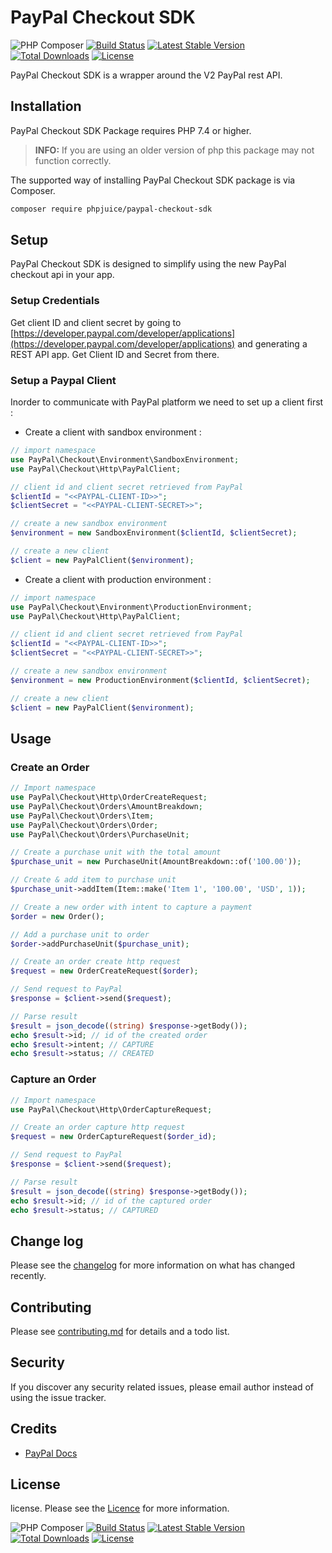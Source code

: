 # PayPal Checkout SDK

![PHP Composer](https://github.com/phpjuice/paypal-checkout-sdk/workflows/PHP%20Composer/badge.svg?branch=master)
[![Build Status](https://travis-ci.com/phpjuice/paypal-checkout-sdk.svg?branch=master)](https://travis-ci.com/phpjuice/paypal-checkout-sdk)
[![Latest Stable Version](http://poser.pugx.org/phpjuice/paypal-checkout-sdk/v)](https://packagist.org/packages/phpjuice/paypal-checkout-sdk) 
[![Total Downloads](http://poser.pugx.org/phpjuice/paypal-checkout-sdk/downloads)](https://packagist.org/packages/phpjuice/paypal-checkout-sdk)
[![License](http://poser.pugx.org/phpjuice/paypal-checkout-sdk/license)](https://packagist.org/packages/phpjuice/paypal-checkout-sdk)

PayPal Checkout SDK is a wrapper around the V2 PayPal rest API.

## Installation

PayPal Checkout SDK Package requires PHP 7.4 or higher.

> **INFO:** If you are using an older version of php this package may not function correctly.

The supported way of installing PayPal Checkout SDK package is via Composer.

```bash
composer require phpjuice/paypal-checkout-sdk
```

## Setup

PayPal Checkout SDK is designed to simplify using the new PayPal checkout api in your app.

### Setup Credentials

Get client ID and client secret by going
to [https://developer.paypal.com/developer/applications](https://developer.paypal.com/developer/applications) and
generating a REST API app. Get Client ID and Secret from there.

### Setup a Paypal Client

Inorder to communicate with PayPal platform we need to set up a client first :

- Create a client with sandbox environment :

```php
// import namespace
use PayPal\Checkout\Environment\SandboxEnvironment;
use PayPal\Checkout\Http\PayPalClient;

// client id and client secret retrieved from PayPal
$clientId = "<<PAYPAL-CLIENT-ID>>";
$clientSecret = "<<PAYPAL-CLIENT-SECRET>>";

// create a new sandbox environment
$environment = new SandboxEnvironment($clientId, $clientSecret);

// create a new client
$client = new PayPalClient($environment);
```

- Create a client with production environment :

```php
// import namespace
use PayPal\Checkout\Environment\ProductionEnvironment;
use PayPal\Checkout\Http\PayPalClient;

// client id and client secret retrieved from PayPal
$clientId = "<<PAYPAL-CLIENT-ID>>";
$clientSecret = "<<PAYPAL-CLIENT-SECRET>>";

// create a new sandbox environment
$environment = new ProductionEnvironment($clientId, $clientSecret);

// create a new client
$client = new PayPalClient($environment);
```

## Usage

### Create an Order

```php
// Import namespace
use PayPal\Checkout\Http\OrderCreateRequest;
use PayPal\Checkout\Orders\AmountBreakdown;
use PayPal\Checkout\Orders\Item;
use PayPal\Checkout\Orders\Order;
use PayPal\Checkout\Orders\PurchaseUnit;

// Create a purchase unit with the total amount
$purchase_unit = new PurchaseUnit(AmountBreakdown::of('100.00'));

// Create & add item to purchase unit
$purchase_unit->addItem(Item::make('Item 1', '100.00', 'USD', 1));

// Create a new order with intent to capture a payment
$order = new Order();

// Add a purchase unit to order
$order->addPurchaseUnit($purchase_unit);

// Create an order create http request
$request = new OrderCreateRequest($order);

// Send request to PayPal
$response = $client->send($request);

// Parse result
$result = json_decode((string) $response->getBody());
echo $result->id; // id of the created order
echo $result->intent; // CAPTURE
echo $result->status; // CREATED
```

### Capture an Order

```php
// Import namespace
use PayPal\Checkout\Http\OrderCaptureRequest;

// Create an order capture http request
$request = new OrderCaptureRequest($order_id);

// Send request to PayPal
$response = $client->send($request);

// Parse result
$result = json_decode((string) $response->getBody());
echo $result->id; // id of the captured order
echo $result->status; // CAPTURED
```

## Change log

Please see the [changelog](changelog.md) for more information on what has changed recently.

## Contributing

Please see [contributing.md](contributing.md) for details and a todo list.

## Security

If you discover any security related issues, please email author instead of using the issue tracker.

## Credits

- [PayPal Docs](https://developer.paypal.com/docs/)

## License

license. Please see the [Licence](https://github.com/phpjuice/paypal-checkout-sdk/blob/master/LICENSE) for more
information.

![PHP Composer](https://github.com/phpjuice/paypal-checkout-sdk/workflows/PHP%20Composer/badge.svg?branch=master)
[![Build Status](https://travis-ci.com/phpjuice/paypal-checkout-sdk.svg?branch=master)](https://travis-ci.com/phpjuice/paypal-checkout-sdk)
[![Latest Stable Version](http://poser.pugx.org/phpjuice/paypal-checkout-sdk/v)](https://packagist.org/packages/phpjuice/paypal-checkout-sdk) 
[![Total Downloads](http://poser.pugx.org/phpjuice/paypal-checkout-sdk/downloads)](https://packagist.org/packages/phpjuice/paypal-checkout-sdk)
[![License](http://poser.pugx.org/phpjuice/paypal-checkout-sdk/license)](https://packagist.org/packages/phpjuice/paypal-checkout-sdk)
